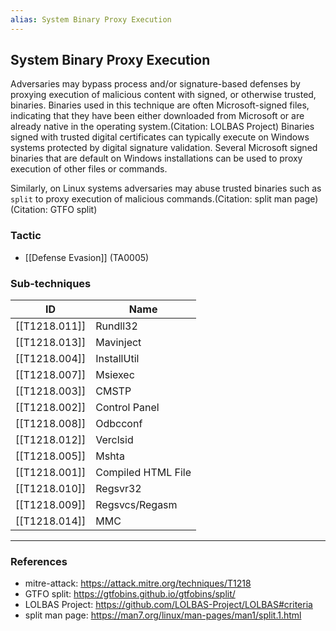 ```yaml
---
alias: System Binary Proxy Execution
---
```


## System Binary Proxy Execution

Adversaries may bypass process and/or signature-based defenses by proxying execution of malicious content with signed, or otherwise trusted, binaries. Binaries used in this technique are often Microsoft-signed files, indicating that they have been either downloaded from Microsoft or are already native in the operating system.(Citation: LOLBAS Project) Binaries signed with trusted digital certificates can typically execute on Windows systems protected by digital signature validation. Several Microsoft signed binaries that are default on Windows installations can be used to proxy execution of other files or commands.

Similarly, on Linux systems adversaries may abuse trusted binaries such as <code>split</code> to proxy execution of malicious commands.(Citation: split man page)(Citation: GTFO split)


### Tactic

- [[Defense Evasion]] (TA0005)

### Sub-techniques

| ID | Name |
| --- | --- |
| [[T1218.011]] | Rundll32 |
| [[T1218.013]] | Mavinject |
| [[T1218.004]] | InstallUtil |
| [[T1218.007]] | Msiexec |
| [[T1218.003]] | CMSTP |
| [[T1218.002]] | Control Panel |
| [[T1218.008]] | Odbcconf |
| [[T1218.012]] | Verclsid |
| [[T1218.005]] | Mshta |
| [[T1218.001]] | Compiled HTML File |
| [[T1218.010]] | Regsvr32 |
| [[T1218.009]] | Regsvcs/Regasm |
| [[T1218.014]] | MMC |


---
### References

- mitre-attack: https://attack.mitre.org/techniques/T1218
- GTFO split: https://gtfobins.github.io/gtfobins/split/
- LOLBAS Project: https://github.com/LOLBAS-Project/LOLBAS#criteria
- split man page: https://man7.org/linux/man-pages/man1/split.1.html
